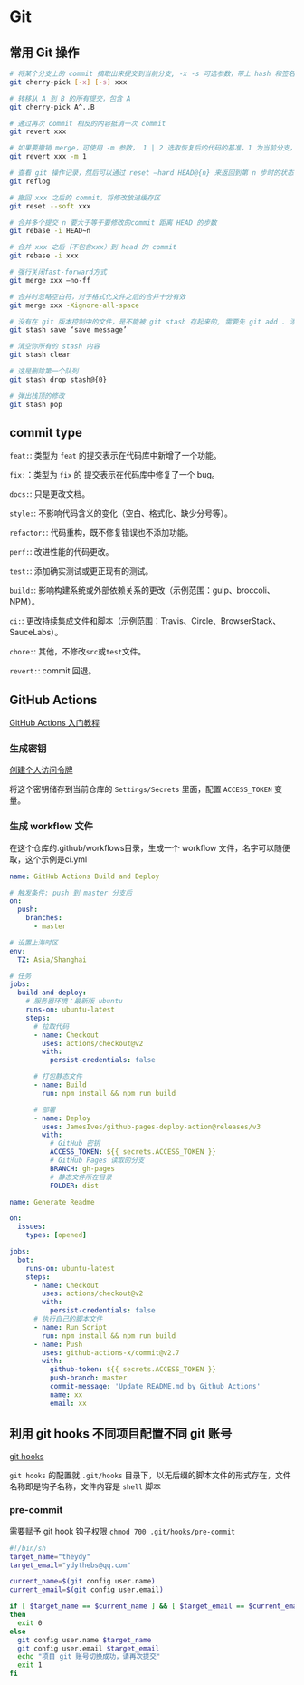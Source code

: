 # Git

## 常用 Git 操作

```sh
# 将某个分支上的 commit 摘取出来提交到当前分支, -x -s 可选参数，带上 hash 和签名信息
git cherry-pick [-x] [-s] xxx

# 转移从 A 到 B 的所有提交，包含 A
git cherry-pick A^..B
```

```sh
# 通过再次 commit 相反的内容抵消一次 commit
git revert xxx

# 如果要撤销 merge，可使用 -m 参数， 1 | 2 选取恢复后的代码的基准，1 为当前分支，2 为合并过来的分支
git revert xxx -m 1
```

```sh
# 查看 git 操作记录，然后可以通过 reset —hard HEAD@{n} 来返回到第 n 步时的状态
git reflog

# 撤回 xxx 之后的 commit，将修改放进缓存区
git reset --soft xxx
```

```sh
# 合并多个提交 n 要大于等于要修改的commit 距离 HEAD 的步数
git rebase -i HEAD~n

# 合并 xxx 之后（不包含xxx）到 head 的 commit
git rebase -i xxx

# 强行关闭fast-forward方式
git merge xxx —no-ff

# 合并时忽略空白符，对于格式化文件之后的合并十分有效
git merge xxx -Xignore-all-space
```

```sh
# 没有在 git 版本控制中的文件，是不能被 git stash 存起来的, 需要先 git add . 添加到 git 版本控制中
git stash save ‘save message’

# 清空你所有的 stash 内容
git stash clear

# 这是删除第一个队列
git stash drop stash@{0}

# 弹出栈顶的修改
git stash pop
```

## commit type

`feat:`: 类型为 `feat` 的提交表示在代码库中新增了一个功能。

`fix:`：类型为 `fix` 的 提交表示在代码库中修复了一个 bug。

`docs:`: 只是更改文档。

`style:`: 不影响代码含义的变化（空白、格式化、缺少分号等）。

`refactor:`: 代码重构，既不修复错误也不添加功能。

`perf:`: 改进性能的代码更改。

`test:`: 添加确实测试或更正现有的测试。

`build:`: 影响构建系统或外部依赖关系的更改（示例范围：gulp、broccoli、NPM）。

`ci:`: 更改持续集成文件和脚本（示例范围：Travis、Circle、BrowserStack、SauceLabs）。

`chore:`: 其他，不修改`src`或`test`文件。

`revert:`: commit 回退。

## GitHub Actions

[GitHub Actions 入门教程](http://www.ruanyifeng.com/blog/2019/09/getting-started-with-github-actions.html)

### 生成密钥

[创建个人访问令牌](https://docs.github.com/cn/github/authenticating-to-github/keeping-your-account-and-data-secure/creating-a-personal-access-token)

将这个密钥储存到当前仓库的 `Settings/Secrets` 里面，配置 `ACCESS_TOKEN` 变量。

### 生成 workflow 文件

在这个仓库的.github/workflows目录，生成一个 workflow 文件，名字可以随便取，这个示例是ci.yml

```yml
name: GitHub Actions Build and Deploy

# 触发条件: push 到 master 分支后
on:
  push:
    branches:
      - master

# 设置上海时区
env:
  TZ: Asia/Shanghai

# 任务
jobs:
  build-and-deploy:
    # 服务器环境：最新版 ubuntu
    runs-on: ubuntu-latest
    steps:
      # 拉取代码
      - name: Checkout
        uses: actions/checkout@v2
        with:
          persist-credentials: false

      # 打包静态文件
      - name: Build
        run: npm install && npm run build

      # 部署
      - name: Deploy
        uses: JamesIves/github-pages-deploy-action@releases/v3
        with:
          # GitHub 密钥
          ACCESS_TOKEN: ${{ secrets.ACCESS_TOKEN }}
          # GitHub Pages 读取的分支
          BRANCH: gh-pages
          # 静态文件所在目录
          FOLDER: dist
```

```yml
name: Generate Readme

on:
  issues:
    types: [opened]

jobs:
  bot:
    runs-on: ubuntu-latest
    steps:
      - name: Checkout
        uses: actions/checkout@v2
        with:
          persist-credentials: false
      # 执行自己的脚本文件
      - name: Run Script
        run: npm install && npm run build
      - name: Push
        uses: github-actions-x/commit@v2.7
        with:
          github-token: ${{ secrets.ACCESS_TOKEN }}
          push-branch: master
          commit-message: 'Update README.md by Github Actions'
          name: xx
          email: xx
```

## 利用 git hooks 不同项目配置不同 git 账号

[git hooks](https://juejin.cn/post/6844903849275162631#heading-3)

`git hooks` 的配置就 `.git/hooks` 目录下，以无后缀的脚本文件的形式存在，文件名称即是钩子名称，文件内容是 `shell` 脚本

### pre-commit

需要赋予 git hook 钩子权限 `chmod 700 .git/hooks/pre-commit`

```sh
#!/bin/sh
target_name="theydy"
target_email="ydythebs@qq.com"

current_name=$(git config user.name)
current_email=$(git config user.email)

if [ $target_name == $current_name ] && [ $target_email == $current_email ]
then
  exit 0
else
  git config user.name $target_name
  git config user.email $target_email
  echo "项目 git 账号切换成功，请再次提交"
  exit 1
fi
```
